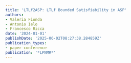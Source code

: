 ```yaml
---
title: 'LTLf2ASP: LTLf Bounded Satisfiability in ASP'
authors:
- Valeria Fionda
- Antonio Ielo
- Francesco Ricca
date: '2024-01-01'
publishDate: '2025-06-02T08:27:38.284859Z'
publication_types:
- paper-conference
publication: '*LPNMR*'
---
```

